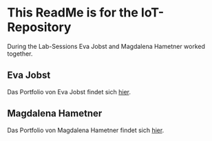 # This ReadMe is for the IoT-Repository
During the Lab-Sessions Eva Jobst and Magdalena Hametner worked together.

## Eva Jobst
Das Portfolio von Eva Jobst findet sich [hier](https://github.com/EvaJobst/IOT_HametnerJobst/blob/master/Jobst_Reports/content.md).

## Magdalena Hametner
Das Portfolio von Magdalena Hametner findet sich [hier](https://github.com/EvaJobst/IOT_HametnerJobst/blob/master/Hametner_Repo/content.md).
